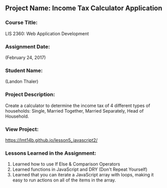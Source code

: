 ## Project Name:  Income Tax Calculator Application

### Course Title:
LIS 2360:  Web Application Development

### Assignment Date:  
(February 24, 2017)

### Student Name:  
(Landon Thaler)

### Project Description:
Create a calculator to determine the income tax of 4 different types of households: Single, Married Together, Married Separately, Head of Household.

### View Project:
https://lmt14b.github.io/lesson5_javascript2/

### Lessons Learned in the Assignment:
1. Learned how to use If Else & Comparison Operators
2. Learned functions in JavaScript and DRY (Don't Repeat Yourself)
3. Learned that you can iterate a JavaScript array with loops, making it easy to run actions on all of the items in the array.
